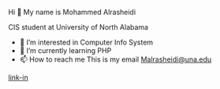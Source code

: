 Hi 👋 My name is Mohammed Alrasheidi

CIS student at University of North Alabama
- 👀 I’m interested in Computer Info System
- 🌱 I’m currently learning PHP 
- 📫 How to reach me This is my email Malrasheidi@una.edu


[link-in](https://www.linkedin.com/in/mohammed-ksa-1912972b8/)
